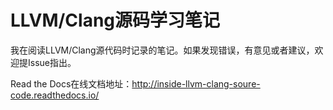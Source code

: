 # LLVM/Clang源码学习笔记
我在阅读LLVM/Clang源代码时记录的笔记。如果发现错误，有意见或者建议，欢迎提Issue指出。

Read the Docs在线文档地址：http://inside-llvm-clang-soure-code.readthedocs.io/